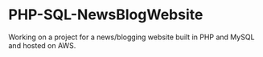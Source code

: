 # PHP-SQL-NewsBlogWebsite
Working on a project for a news/blogging website built in PHP and MySQL and hosted on AWS. 
